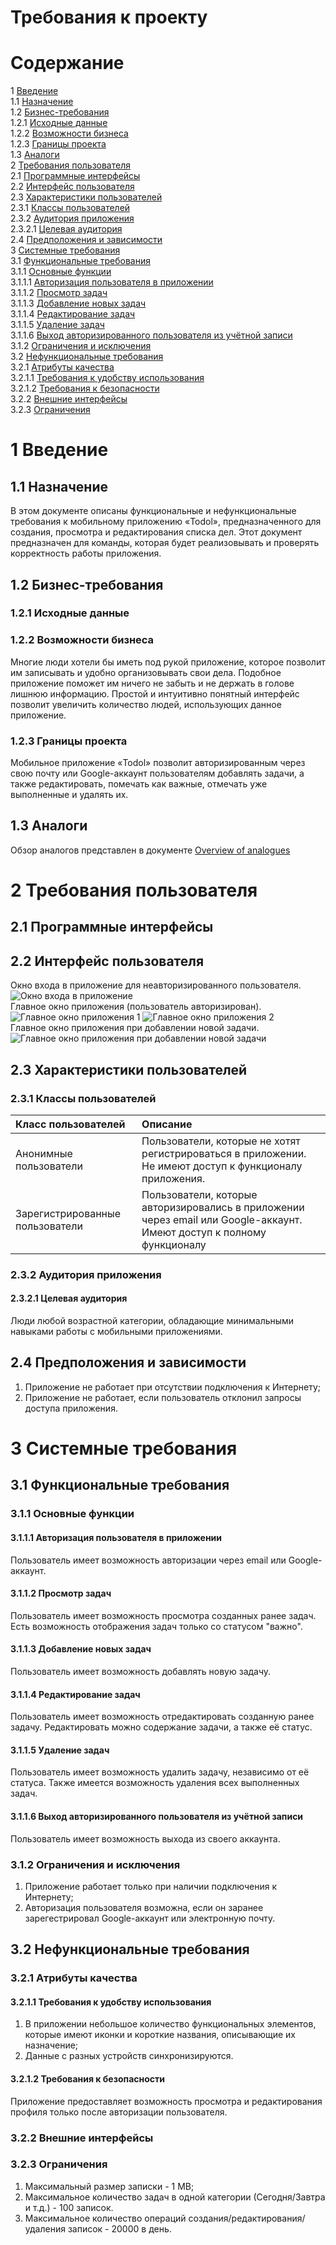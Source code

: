 # Требования к проекту

# Содержание
1 [Введение](#intro)  
1.1 [Назначение](#appointment)  
1.2 [Бизнес-требования](#business_requirements)  
1.2.1 [Исходные данные](#initial_data)  
1.2.2 [Возможности бизнеса](#business_opportunities)  
1.2.3 [Границы проекта](#project_boundary)  
1.3 [Аналоги](#analogues)  
2 [Требования пользователя](#user_requirements)  
2.1 [Программные интерфейсы](#software_interfaces)  
2.2 [Интерфейс пользователя](#user_interface)  
2.3 [Характеристики пользователей](#user_specifications)  
2.3.1 [Классы пользователей](#user_classes)  
2.3.2 [Аудитория приложения](#application_audience)  
2.3.2.1 [Целевая аудитория](#target_audience)    
2.4 [Предположения и зависимости](#assumptions_and_dependencies)  
3 [Системные требования](#system_requirements)  
3.1 [Функциональные требования](#functional_requirements)  
3.1.1 [Основные функции](#main_functions)  
3.1.1.1 [Авторизация пользователя в приложении](#user_sign_in)  
3.1.1.2 [Просмотр задач](#tasks_view)  
3.1.1.3 [Добавление новых задач](#tasks_adding)  
3.1.1.4 [Редактирование задач](#tasks_editing)  
3.1.1.5 [Удаление задач](#tasks_deleting)  
3.1.1.6 [Выход авторизированного пользователя из учётной записи](#user_sign_out)  
3.1.2 [Ограничения и исключения](#restrictions_and_exclusions)  
3.2 [Нефункциональные требования](#non-functional_requirements)  
3.2.1 [Атрибуты качества](#quality_attributes)  
3.2.1.1 [Требования к удобству использования](#requirements_for_ease_of_use)  
3.2.1.2 [Требования к безопасности](#security_requirements)  
3.2.2 [Внешние интерфейсы](#external_interfaces)  
3.2.3 [Ограничения](#restrictions)  

<a name="intro"/>

# 1 Введение

<a name="appointment"/>

## 1.1 Назначение
В этом документе описаны функциональные и нефункциональные требования к мобильному приложению «Todol», предназначенного для создания, просмотра и редактирования списка дел. Этот документ предназначен для команды, которая будет реализовывать и проверять корректность работы приложения. 

<a name="business_requirements"/>

## 1.2 Бизнес-требования

<a name="initial_data"/>

### 1.2.1 Исходные данные

<a name="business_opportunities"/>

### 1.2.2 Возможности бизнеса
Многие люди хотели бы иметь под рукой приложение, которое позволит им записывать и удобно организовывать свои дела. Подобное приложение поможет им ничего не забыть и не держать в голове лишнюю информацию. Простой и интуитивно понятный интерфейс позволит увеличить количество людей, использующих данное приложение.

<a name="project_boundary"/>

### 1.2.3 Границы проекта
Мобильное приложение «Todol» позволит авторизированным через свою почту или Google-аккаунт пользователям добавлять задачи, а также редактировать, помечать как важные, отмечать уже выполненные и удалять их.

<a name="analogues"/>

## 1.3 Аналоги
Обзор аналогов представлен в документе [Overview of analogues](../Requirements/Overview%20of%20analogues.md)

<a name="user_requirements"/>

# 2 Требования пользователя

<a name="software_interfaces"/>

## 2.1 Программные интерфейсы
 

<a name="user_interface"/>

## 2.2 Интерфейс пользователя
Окно входа в приложение для неавторизированного пользователя.  
![Окно входа в приложение](../../Images/Mockups/WelcomePage.JPG)  
Главное окно приложения (пользователь авторизирован).  
![Главное окно приложения 1](../../Images/Mockups/App1.JPG)
![Главное окно приложения 2](../../Images/Mockups/App2.JPG)  
Главное окно приложения при добавлении новой задачи.  
![Главное окно приложения при добавлении новой задачи](../../Images/Mockups/TaskAdding.JPG)

<a name="user_specifications"/>

## 2.3 Характеристики пользователей

<a name="user_classes"/>

### 2.3.1 Классы пользователей
| Класс пользователей | Описание |
|:---|:---|
| Анонимные пользователи | Пользователи, которые не хотят регистрироваться в приложении. Не имеют доступ к функционалу приложения. |
| Зарегистрированные пользователи | Пользователи, которые авторизировались в приложении через email или Google-аккаунт. Имеют доступ к полному функционалу |

<a name="application_audience"/>

### 2.3.2 Аудитория приложения

<a name="target_audience"/>

#### 2.3.2.1 Целевая аудитория
Люди любой возрастной категории, обладающие минимальными навыками работы с мобильными приложениями.

<a name="assumptions_and_dependencies"/>

## 2.4 Предположения и зависимости
1. Приложение не работает при отсутствии подключения к Интернету;
2. Приложение не работает, если пользователь отклонил запросы доступа приложения.

<a name="system_requirements"/>

# 3 Системные требования

<a name="functional_requirements"/>

## 3.1 Функциональные требования

<a name="main_functions"/>

### 3.1.1 Основные функции

<a name="user_sign_in"/>

#### 3.1.1.1 Авторизация пользователя в приложении
Пользователь имеет возможность авторизации через email или Google-аккаунт.

<a name="tasks_view"/>

#### 3.1.1.2 Просмотр задач
Пользователь имеет возможность просмотра созданных ранее задач. Есть возможность отображения задач только со статусом "важно".

<a name="tasks_adding"/>

#### 3.1.1.3 Добавление новых задач
Пользователь имеет возможность добавлять новую задачу.

<a name="tasks_editing"/>

#### 3.1.1.4 Редактирование задач
Пользователь имеет возможность отредактировать созданную ранее задачу. Редактировать можно содержание задачи, а также её статус.

<a name="tasks_deleting"/>

#### 3.1.1.5 Удаление задач
Пользователь имеет возможность удалить задачу, независимо от её статуса. Также имеется возможность удаления всех выполненных задач.

<a name="user_sign_out"/>

#### 3.1.1.6 Выход авторизированного пользователя из учётной записи
Пользователь имеет возможность выхода из своего аккаунта.

<a name="restrictions_and_exclusions"/>

### 3.1.2 Ограничения и исключения
1. Приложение работает только при наличии подключения к Интернету;
2. Авторизация пользователя возможна, если он заранее зарегестрировал Google-аккаунт или электронную почту. 

<a name="non-functional_requirements"/>

## 3.2 Нефункциональные требования

<a name="quality_attributes"/>

### 3.2.1 Атрибуты качества

<a name="requirements_for_ease_of_use"/>

#### 3.2.1.1 Требования к удобству использования
1. В приложении небольшое количество функциональных элементов, которые имеют иконки и короткие названия, описывающие их назначение;
2. Данные с разных устройств синхронизируются.

<a name="security_requirements"/>

#### 3.2.1.2 Требования к безопасности
Приложение предоставляет возможность просмотра и редактирования профиля только после авторизации пользователя.

<a name="external_interfaces"/>

### 3.2.2 Внешние интерфейсы

<a name="restrictions"/>

### 3.2.3 Ограничения
1. Максимальный размер записки - 1 MB;
2. Максимальное количество задач в одной категории (Сегодня/Завтра и т.д.) - 100 записок.
3. Максимальное количество операций создания/редактирования/удаления записок - 20000 в день.